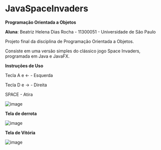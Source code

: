 # JavaSpaceInvaders

**Programação Orientada a Objetos**

**Aluna**: Beatriz Helena Dias Rocha - 11300051 - Universidade de São Paulo

Projeto final da disciplina de Programação Orientada a Objetos. 

Consiste em uma versão simples do clássico jogo Space Invaders, programada em Java e JavaFX.

**Instruções de Uso**

Tecla A e <- - Esquerda

Tecla D e -> - Direita 

SPACE - Atira 

![image](https://user-images.githubusercontent.com/71264952/142096849-2a661ffd-8289-4d56-abd5-6a72dc3674c9.png)

 **Tela de derrota**

![image](https://user-images.githubusercontent.com/71264952/142096897-725b27e3-b4a2-401c-8e64-17acb4b461dc.png)


 **Tela de Vitória**

![image](https://user-images.githubusercontent.com/71264952/142096830-e9592268-d7a4-4825-add5-b41ddc0236be.png)

